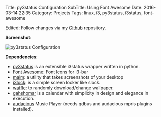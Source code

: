 Title: py3status Configuration
SubTitle: Using Font Awesome
Date: 2016-03-14 22:35
Category: Projects
Tags: linux, i3, py3status, i3status, font-awesome

Edited: Follow changes via my [Github](https://github.com/bijanebrahimi/py3status-config) repository.

**Screenshot**:

![py3status Configuration](https://bijanebrahimi.github.io/py3status-config/images/py3status.png)

**Dependencies**:

- [py3status](https://github.com/ultrabug/py3status) is an extensible i3status wrapper written in python.
- <i class="fa fa-flag"></i> [Font Awesome](https://fortawesome.github.io/Font-Awesome/): Font Icons for i3-bar
- <i class="fa fa-camera"></i> [maim](https://github.com/naelstrof/maim): a utility that takes screenshots of your desktop
- <i class="fa fa-lock"></i> [i3lock](http://i3wm.org/i3lock/): is a simple screen locker like slock.
- <i class="fa fa-picture-o"></i> [waffle](https://github.com/bijanebrahimi/waffle): to randomly download/change wallpaper.
- <i class="fa fa-calendar"></i> [gahshomar](https://gahshomar.github.io/gahshomar/) is a calendar with simplicity in design and elegance in execution.
- <i class="fa fa-music"></i> [audacious](http://audacious-media-player.org/) Music Player (needs qdbus and audacious mpris plugins installed).
